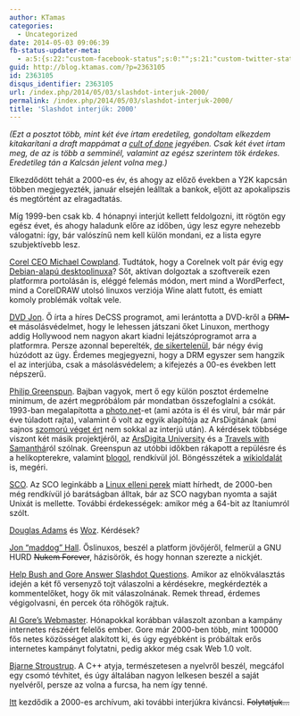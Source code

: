 ```yaml
---
author: KTamas
categories:
  - Uncategorized
date: 2014-05-03 09:06:39
fb-status-updater-meta:
  - a:5:{s:22:"custom-facebook-status";s:0:"";s:21:"custom-twitter-status";s:0:"";s:7:"fb-push";s:1:"1";s:7:"tw-push";s:1:"1";s:4:"push";s:1:"1";}
guid: http://blog.ktamas.com/?p=2363105
id: 2363105
disqus_identifier: 2363105
url: /index.php/2014/05/03/slashdot-interjuk-2000/
permalink: /index.php/2014/05/03/slashdot-interjuk-2000/
title: 'Slashdot interjúk: 2000'
---
```


_(Ezt a posztot több, mint két éve írtam eredetileg, gondoltam elkezdem kitakarítani a draft mappámat a [cult of done](http://www.brepettis.com/blog/2009/3/3/the-cult-of-done-manifesto.html) jegyében. Csak két évet írtam meg, de az is több a semminél, valamint az egész szerintem tök érdekes. Eredetileg tán a Kalcsán jelent volna meg.)_

Elkezdődött tehát a 2000-es év, és ahogy az előző években a Y2K kapcsán többen megjegyezték, január elsején leálltak a bankok, eljött az apokalipszis és megtörtént az elragadtatás.

Míg 1999-ben csak kb. 4 hónapnyi interjút kellett feldolgozni, itt rögtön egy egész évet, és ahogy haladunk előre az időben, úgy lesz egyre nehezebb válogatni: így, bár valószínű nem kell külön mondani, ez a lista egyre szubjektívebb lesz.

[Corel CEO Michael Cowpland](http://interviews.slashdot.org/story/00/01/21/0856206/interview-corel-ceo-michael-cowpland-answers). Tudtátok, hogy a Corelnek volt pár évig egy [Debian-alapú desktoplinuxa](http://en.wikipedia.org/wiki/Corel_Linux)? Sőt, aktívan dolgoztak a szoftvereik ezen platformra portolásán is, eléggé felemás módon, mert mind a WordPerfect, mind a CorelDRAW utolsó linuxos verziója Wine alatt futott, és emiatt komoly problémák voltak vele.

[DVD Jon](http://yro.slashdot.org/story/00/02/04/1133241/jon-johansens-answers-to-your-decss-questions). Ő írta a híres DeCSS programot, ami lerántotta a DVD-kről a <del>DRM-et</del> másolásvédelmet, hogy le lehessen játszani őket Linuxon, merthogy addig Hollywood nem nagyon akart kiadni lejátszóprogramot arra a platformra. Persze azonnal beperelték, [de sikertelenül](http://en.wikipedia.org/wiki/Dvd_jon#The_DeCSS_prosecution), bár négy évig húzódott az ügy. Érdemes megjegyezni, hogy a DRM egyszer sem hangzik el az interjúba, csak a másolásvédelem; a kifejezés a 00-es években lett népszerű.

[Philip Greenspun](http://tech.slashdot.org/story/00/04/27/107235/philip-greenspun-answers). Bajban vagyok, mert ő egy külön posztot érdemelne minimum, de azért megpróbálom pár mondatban összefoglalni a csókát. 1993-ban megalapította a [photo.net](http://photo.net)-et (ami azóta is él és virul, bár már pár éve túladott rajta), valamint ő volt az egyik alapítója az ArsDigitának (ami sajnos [szomorú véget ért](http://waxy.org/random/arsdigita/) nem sokkal az interjú után). A kérdések többsége viszont két másik projektjéről, az [ArsDigita University](http://en.wikipedia.org/wiki/ArsDigita_University) és a [Travels with Samanthá](http://philip.greenspun.com/samantha/)ról szólnak. Greenspun az utóbbi időkben rákapott a repülésre és a helikopterekre, valamint [blogol](http://blogs.law.harvard.edu/philg/), rendkívül jól. Böngésszétek a [wikioldalát](http://en.wikipedia.org/wiki/Philip_Greenspun) is, megéri.

[SCO](http://tech.slashdot.org/story/00/05/05/0713234/sco-answers-questions-about-linux). Az SCO leginkább a [Linux elleni perek](http://en.wikipedia.org/wiki/SCO_Group#SCO-Linux_lawsuits_and_controversies) miatt hírhedt, de 2000-ben még rendkívül jó barátságban álltak, bár az SCO nagyban nyomta a saját Unixát is mellette. További érdekességek: amikor még a 64-bit az Itaniumról szólt.

[Douglas Adams](http://entertainment.slashdot.org/story/00/06/21/1217242/douglas-adams-answers-finally) és [Woz](http://apple.slashdot.org/story/00/01/07/1124211/interview-steve-wozniak-unbound). Kérdések?

[Jon &#8220;maddog&#8221; Hall](http://linux.slashdot.org/story/00/01/01/139238/interview-a-new-linux-year-with-jon-maddog-hall). Őslinuxos, beszél a platform jövőjéről, felmerül a GNU HURD <del>Nukem Forever</del>, házisörök, és hogy honnan szerezte a nickjét.

[Help Bush and Gore Answer Slashdot Questions](http://news.slashdot.org/story/00/11/01/1133258/help-bush-and-gore-answer-slashdot-questions). Amikor az elnökválasztás idején a két fő versenyző tojt válaszolni a kérdésekre, megkérdezték a kommentelőket, hogy ők mit válaszolnának. Remek thread, érdemes végigolvasni, én percek óta röhögök rajtuk.

[Al Gore&#8217;s Webmaster](http://news.slashdot.org/story/00/02/19/0932207/al-gores-webmaster-answers-your-questions). Hónapokkal korábban válaszolt azonban a kampány internetes részéért felelős ember. Gore már 2000-ben több, mint 100000 fős netes közösséget alakított ki, és úgy egyébként is próbáltak erős internetes kampányt folytatni, pedig akkor még csak Web 1.0 volt.

[Bjarne Stroustrup](http://developers.slashdot.org/story/00/02/25/1034222/c-answers-from-bjarne-stroustrup). A C++ atyja, természetesen a nyelvről beszél, megcáfol egy csomó tévhitet, és úgy általában nagyon lelkesen beszél a saját nyelvéről, persze az volna a furcsa, ha nem így tenné.

[Itt](http://interviews.slashdot.org/index2.pl?section=39&color=green&index=1&view=stories&duration=-1&startdate=2000) kezdődik a 2000-es archívum, aki további interjúkra kiváncsi. <del datetime="2014-04-30T07:06:21+00:00">Folytatjuk&#8230;</del>
